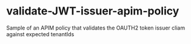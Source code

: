 # validate-JWT-issuer-apim-policy
Sample of an APIM policy that validates the OAUTH2 token issuer cliam against expected tenantIds
